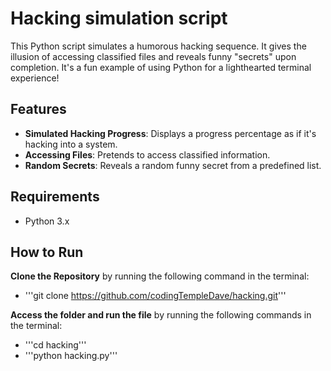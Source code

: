 # Hacking simulation script

This Python script simulates a humorous hacking sequence. It gives the illusion of accessing classified files and reveals funny "secrets" upon completion. It's a fun example of using Python for a lighthearted terminal experience!

## Features

- **Simulated Hacking Progress**: Displays a progress percentage as if it's hacking into a system.
- **Accessing Files**: Pretends to access classified information.
- **Random Secrets**: Reveals a random funny secret from a predefined list.

## Requirements

- Python 3.x

## How to Run

**Clone the Repository** by running the following command in the terminal:
   - '''git clone https://github.com/codingTempleDave/hacking.git'''

**Access the folder and run the file** by running the following commands in the terminal:

   - '''cd hacking'''
   - '''python hacking.py'''